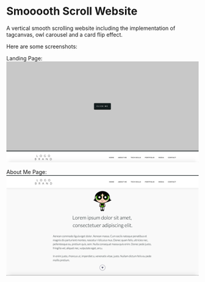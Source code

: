 # Smooooth Scroll Website

A vertical smooth scrolling website including the implementation of tagcanvas, owl carousel and a card flip effect.

Here are some screenshots:

Landing Page:
![Smooooth Scroll Landing Page Screenshot](img/ss_landingpage.png "Landing Page Screenshot")

About Me Page:
![Smooooth Scroll About Me Screenshot](img/ss_about.png "About Me Screenshot")

